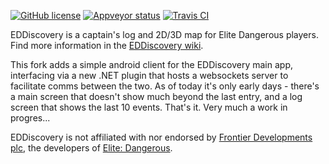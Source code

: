 [![GitHub license](https://img.shields.io/badge/license-Apache%202-blue.svg)](https://raw.githubusercontent.com/EDDiscovery/EDDiscovery/master/LICENSE.md)
[![Appveyor status](https://img.shields.io/appveyor/ci/EDDiscovery/EDDiscovery.svg?label=Windows%20build)](https://ci.appveyor.com/project/EDDiscovery/eddiscovery/branch/master)
[![Travis CI](https://img.shields.io/travis/EDDiscovery/EDDiscovery/master.svg?label=Mono%20build)](https://travis-ci.org/EDDiscovery/EDDiscovery/branches)

EDDiscovery is a captain's log and 2D/3D map for Elite Dangerous players. Find more information in the [EDDiscovery wiki](https://github.com/EDDiscovery/EDDiscovery/wiki).

This fork adds a simple android client for the EDDiscovery main app, interfacing via a new .NET plugin that hosts a websockets server to facilitate comms between the two.
As of today it's only early days - there's a main screen that doesn't show much beyond the last entry, and a log screen that shows the last 10 events.
That's it.
Very much a work in progres...

EDDiscovery is not affiliated with nor endorsed by [Frontier Developments plc](http://frontier.co.uk/), the developers of [Elite: Dangerous](https://www.elitedangerous.com/).

